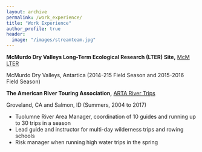 ```yaml
---
layout: archive
permalink: /work_experience/
title: "Work Experience"
author_profile: true
header:
  image: "/images/streamteam.jpg"
---
```

**McMurdo Dry Valleys Long-Term Ecological Research (LTER) Site,**
[McM LTER](https://mcm.lternet.edu/)

McMurdo Dry Valleys, Antartica (2014-215 Field Season and 2015-2016 Field Season)




**The American River Touring Association,**
[ARTA River Trips](https://arta.org/)


Groveland, CA and Salmon, ID (Summers, 2004 to 2017)

-	Tuolumne River Area Manager, coordination of 10 guides and running up to 30 trips in a season
-	Lead guide and instructor for multi-day wilderness trips and rowing schools
-	Risk manager when running high water trips in the spring


